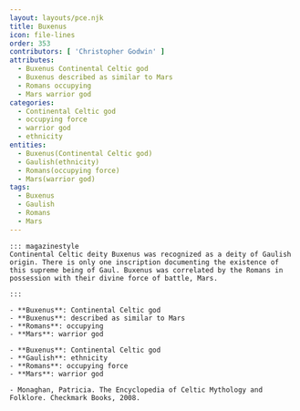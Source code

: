 ```yaml
---
layout: layouts/pce.njk
title: Buxenus
icon: file-lines
order: 353
contributors: [ 'Christopher Godwin' ]
attributes:
  - Buxenus Continental Celtic god
  - Buxenus described as similar to Mars
  - Romans occupying
  - Mars warrior god
categories:
  - Continental Celtic god
  - occupying force
  - warrior god
  - ethnicity
entities:
  - Buxenus(Continental Celtic god)
  - Gaulish(ethnicity)
  - Romans(occupying force)
  - Mars(warrior god)
tags:
  - Buxenus
  - Gaulish
  - Romans
  - Mars
---
```

``` tab [group1:Info]
::: magazinestyle
Continental Celtic deity Buxenus was recognized as a deity of Gaulish origin. There is only one inscription documenting the existence of this supreme being of Gaul. Buxenus was correlated by the Romans in possession with their divine force of battle, Mars.

:::
```
``` tab [group1:Attributes]
- **Buxenus**: Continental Celtic god
- **Buxenus**: described as similar to Mars
- **Romans**: occupying
- **Mars**: warrior god
```
``` tab [group1:Entities]
- **Buxenus**: Continental Celtic god
- **Gaulish**: ethnicity
- **Romans**: occupying force
- **Mars**: warrior god
```
``` tab [group1:Sources]
- Monaghan, Patricia. The Encyclopedia of Celtic Mythology and Folklore. Checkmark Books, 2008.
```
